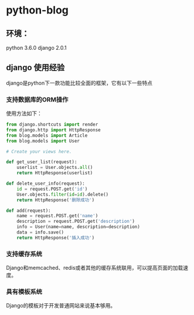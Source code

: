 # python-blog

## 环境：
python 3.6.0
django 2.0.1

## django 使用经验
django是python下一款功能比较全面的框架，它有以下一些特点
### 支持数据库的ORM操作
使用方法如下：
```python
from django.shortcuts import render
from django.http import HttpResponse
from blog.models import Article
from blog.models import User

# Create your views here.

def get_user_list(request):
    userlist = User.objects.all()
    return HttpResponse(userlist) 

def delete_user_info(request):
    id = request.POST.get('id')
    User.objects.filter(id=id).delete()
    return HttpResponse('删除成功')

def add(request):
    name = request.POST.get('name')
    description = request.POST.get('description')
    info = User(name=name, description=description)
    data = info.save()
    return HttpResponse('插入成功')
```
### 支持缓存系统
Django和memcached、redis或者其他的缓存系统联用，可以提高页面的加载速度。
### 具有模板系统
Django的模板对于开发普通网站来说基本够用。